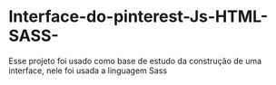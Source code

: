 # Interface-do-pinterest-Js-HTML-SASS-
Esse projeto foi usado como base de estudo da construção de uma interface, nele foi usada a linguagem Sass
